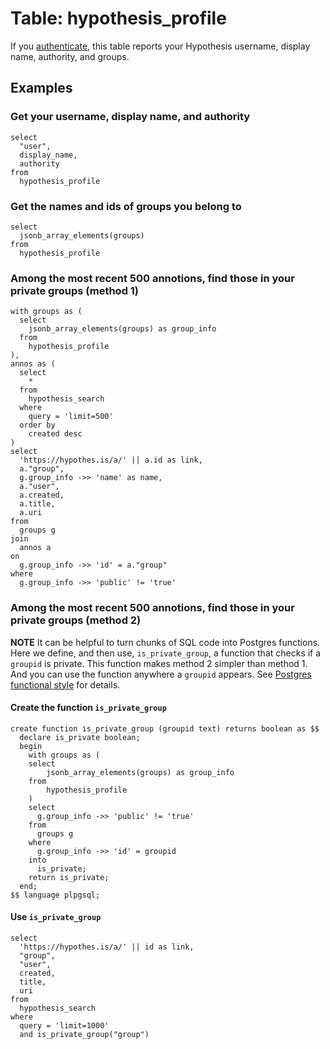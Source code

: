# Table: hypothesis_profile

If you [authenticate](../index.md), this table reports your Hypothesis username, display name, authority, and groups.

## Examples

### Get your username, display name, and authority

```
select
  "user",
  display_name,
  authority
from
  hypothesis_profile
```

### Get the names and ids of groups you belong to

```
select
  jsonb_array_elements(groups)
from
  hypothesis_profile
```

### Among the most recent 500 annotions, find those in your private groups (method 1)

```
with groups as (
  select
    jsonb_array_elements(groups) as group_info
  from
    hypothesis_profile
),
annos as (
  select
    *
  from
    hypothesis_search
  where 
    query = 'limit=500'
  order by
    created desc
)
select
  'https://hypothes.is/a/' || a.id as link,
  a."group",
  g.group_info ->> 'name' as name,
  a."user",
  a.created,
  a.title,
  a.uri
from 
  groups g
join
  annos a
on 
  g.group_info ->> 'id' = a."group"
where
  g.group_info ->> 'public' != 'true'
```    

### Among the most recent 500 annotions, find those in your private groups (method 2)

**NOTE** It can be helpful to turn chunks of SQL code into Postgres functions. Here we define, and then use, `is_private_group`, a function that checks if a `groupid` is private. This function makes method 2 simpler than method 1. And you can use the function anywhere a `groupid` appears. See [Postgres functional style](https://blog.jonudell.net/2021/08/21/postgres-functional-style/) for details.

#### Create the function `is_private_group`

```
create function is_private_group (groupid text) returns boolean as $$
  declare is_private boolean;
  begin
    with groups as (
    select
        jsonb_array_elements(groups) as group_info
    from
        hypothesis_profile
    )
    select
      g.group_info ->> 'public' != 'true'
    from
      groups g
    where 
      g.group_info ->> 'id' = groupid
    into
      is_private;
    return is_private;
  end;
$$ language plpgsql;
```

#### Use `is_private_group` 

```
select
  'https://hypothes.is/a/' || id as link,
  "group",
  "user",
  created,
  title,
  uri
from 
  hypothesis_search
where 
  query = 'limit=1000'
  and is_private_group("group")
```    




